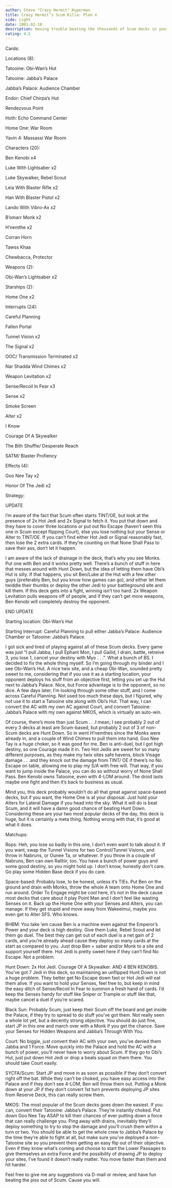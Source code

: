 ```yaml
---
author: Steve "Crazy Hermit" Kuperman
title: Crazy Hermit’s Scum Killa: Plan X
side: Light
date: 2001-02-18
description: Having trouble beating the thousands of Scum decks in your locals? Play this deck and you own Scum.
rating: 4.5
---
```

Cards: 

Locations (8):
Tatooine: Obi-Wan’s Hut
Tatooine: Jabba’s Palace
Jabba’s Palace: Audience Chamber
Endor: Chief Chirpa’s Hut
Rendezvous Point
Hoth: Echo Command Center
Home One: War Room
Yavin 4: Massassi War Room

Characters (20):
Ben Kenobi x4
Luke With Lightsaber x2
Luke Skywalker, Rebel Scout
Leia With Blaster Rifle x2
Han With Blaster Pistol x2
Lando With Vibro-Ax x2
B’omarr Monk x2
H’nemthe x2
Corran Horn
Tawss Khaa
Chewbacca, Protector

Weapons (2):
Obi-Wan’s Lightsaber x2

Starships (2):
Home One x2

Interrupts (24):
Careful Planning
Fallen Portal
Tunnel Vision x2
The Signal x2
OOC/ Transmission Terminated x2
Nar Shadda Wind Chimes x2
Weapon Levitation x2
Sense/Recoil In Fear x3
Sense x2
Smoke Screen 
Alter x2
I Know
Courage Of A Skywalker
The Bith Shuffle/ Desperate Reach
SATM/ Blaster Profiency

Effects (4):
Goo Nee Tay x2
Honor Of The Jedi x2 

Strategy: 

UPDATE
I’m aware of the fact that Scum often starts TINT/OE, but look at the presence of 2x Hot Jedi and 2x Signal to fetch it. You put that down and they have to cover three locations or put out No Escape (haven’t seen this one in Scum except flipping Court), else you lose nothing but your Sense or Alter to TINT/OE. If you can’t find either Hot Jedi or Signal reasonably fast, then lose the 2 extra cards. If they’re counting on that None Shall Pass to save their ass, don’t let it happen.

I am aware of the lack of drainage in the deck, that’s why you see Monks. Put one with Ben and it works pretty well. There’s a bunch of stuff in here that messes around with Hunt Down, but the idea of letting them have Obi’s Hut is silly. If that happens, you sit Ben/Luke at the Hut with a few other guys (preferably Ben, but you know how games can go), and either let them twiddle their thumbs or deploy the other Jedi to your battleground site and kill them. If this deck gets into a fight, winning isn’t too hard. 2x Weapon Levitation pulls weapons off of people, and if they can’t get more weapons, Ben Kenobi will completely destroy the opponent. 

END UPDATE

Starting location: Obi-Wan’s Hut
Starting Interrupt: Careful Planning to pull either Jabba’s Palace: Audience Chamber or Tatooine: Jabba’s Palace.

I got sick and tired of playing against all of these Scum decks. Every game was just ”I pull Jabba, I pull Ephant Mon, I pull Gailid, I drain, battle, retreive 3, you lose 1, cancel your destiny with Myo . . .”. What a bunch of BS. I decided to fix the whole thing myself. So I’m going through my binder and I see Obi-Wan’s Hut. A nice twix site, and a cheap Obi-Wan, sounded pretty sweet to me, considering that if you use it as a starting location, your opponent deploys his stuff from an objective first, letting you set up the Hut next to Jabba’s Palace. Nice, but Force advantage is to the opponent, so no dice. A few days later, I’m looking through some other stuff, and I come across Careful Planning. Not used too much these days, but I figured, why not use it to start a Tatooine site along with Obi’s Hut. That way, I can convert the AC with my own AC against Court, and convert Tatooine: Jabba’s Palace with my own against MKOS, which is virtually an auto-win. 

Of course, there’s more than just Scum . . .I mean, I see probably 2 out of every 3 decks at least are Scum-based, but probably 2 out of 3 of non-Scum decks are Hunt Down. So in went H’nemthes since the Monks were already in, and a couple of Wind Chimes to pull them into hand. Goo Nee Tay is a huge choker, so it was good for me. Ben is anti-duel, but I got high destiny, so one Courage made it in. Two Hot Jedis are sweet for so many different purposes, as they make my twix sites safe havens, block Visage damage . . .and they knock out the damage from TINT/ OE if there’s no No Escape on table, allowing me to play my S/A with free will. That way, if you want to jump inside the Palace, you can do so without worry of None Shall Pass. Ben Kenobi owns Tatooine, even with 4-LOM around. The droid lasts maybe one fight and then it’s back to business as usual.

Mind you, this deck probably wouldn’t do all that great against space-based decks, but if you want, the Home One is at your disposal. Just hold your Alters for Lateral Damage if you head into the sky. What it will do is beat Scum, and it will have a damn good chance of beating Hunt Down. Considering these are your two most popular decks of the day, this deck is huge, but it is certainly a meta thing. Nothing wrong with that, it’s good at what it does.

Matchups:

Rops: Heh, you lose so badly in this one, I don’t even want to talk about it. If you want, swap the Tunnel Visions for two Control/Tunnel Visions, and throw in Nabruns, or Ounee Ta, or whatever. If you throw in a couple of Nabruns, Ben can own Ralltiir, too. You have a bunch of power guys and some good destiny, so you might hold up. I don’t know, honestly don’t care. Go play some Hidden Base deck if you do care.

Space-based: Probably lose, to be honest, unless it’s TIEs. Put Ben on the ground and drain with Monks, throw the whole A team onto Home One and run around. Order To Engage might be cool here, it’s not in the deck cause most decks that care about it play Point Man and I don’t feel like wasting Senses on it. Back up the Home One with your Senses and Alters, you can manage. If they get stupid and move away from Wakeelmui, maybe you even get to Alter SFS. Who knows.

BHBM: You take ’em cause Ben is a machine even against the Emperor’s Power and your deck is high destiny. Give them Luke, Rebel Scout and let them go duel. The best they can get out of each duel is a net gain of 2 cards, and you’re already ahead cause they deploy so many cards at the start as compared to you. Just drop Ben + saber and/or Monk to a site and support yourself there. Hot Jedi is pretty sweet here if they can’t find No Escape. Not a problem.

Hunt Down: 2x Hot Jedi. Courage Of A Skywalker. AND 4 BEN KENOBIS. You’ve got 7 Jedi in this deck, so maintaining an unflipped Hunt Down is not a huge problem. They better get No Escape down fast or Hot Jedi will eat them alive. If you want to hold your Senses, feel free to, but keep in mind the easy ditch of Sense/Recoil In Fear to summon a fresh hand of cards. I’d keep the Senses handy for stuff like Sniper or Trample or stuff like that, maybe cancel a duel if you’re scared. 

Black Sun: Probably Scum, just keep their Scum off the board and get inside the Palace, if they try to spread to do stuff you’ve got them. Not really seen a whole lot yet, but a decently strong objective. You should do just fine, start JP in this one and march over with a Monk if you get the chance. Save your Senses for Hidden Weapons and Jabba’s Through With You.

Court: No biggie, just convert their AC with your own, you’ve denied them Jabba and 1 Force. Move quickly into the Palace and hold the AC with a bunch of power, you’ll never have to worry about Scum. If they go to Obi’s Hut, just put down Hot Jedi or drop a beats squad on them there. You should take Court easily.

SYCFA/Scum: Start JP and move in as soon as possible if they don’t convert right off the bat. While they can’t be choked, you have easy access into the Palace and if they don’t see 4-LOM, Ben will throw them out. Putting a Monk down at your JP if they don’t convert 1st turn prevents deploying JP sites from Reserve Deck, this can really screw them.

MKOS: The most popular of the Scum decks goes down the easiest. If you can, convert their Tatooine: Jabba’s Palace. They’re instantly choked. Put down Goo Nee Tay ASAP to kill their chances of ever putting down a force that can really challenge you. Ping away with drains, inevitably they’ll deploy something to try to stop the damage and you’ll crush them within a turn or two. You should be able to get the whole crew to Jabba’s Palace by the time they’re able to fight at all, but make sure you’ve deployed a non-Tatooine site so you prevent them getting an easy flip out of their objective. Even if they know what’s coming and choose to start the Lower Passages to give themselves an extra Force and the possibility of drawing JP to deploy your sites, I’ve found it doesn’t really matter. You move faster than them and hit harder.

Feel free to give me any suggestions via D-mail or review, and have fun beating the piss out of Scum. Cause you will.     